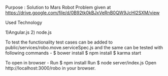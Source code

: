 Purpose : Solution to Mars Robot Problem given at https://drive.google.com/file/d/0B92tk0kBJxVeRnB0QW9JcHl2SXM/view


Used Technology

1)Angular.js 2) node.js

To test the functionality test cases can be added to public/services/robo.move.serviceSpec.js and the same can be tested with following commands -
$ bower install
$ npm install
$ karma start

To open in browser -
Run $ npm install
Run $ node server/index.js
Open http://localhost:3000/robo in your browser.

